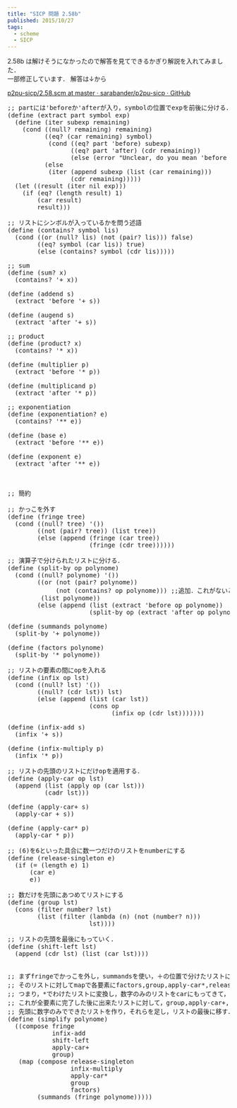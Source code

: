 ```yaml
---
title: "SICP 問題 2.58b"
published: 2015/10/27
tags:
  - scheme
  - SICP
---
```


<p>2.58b は解けそうになかったので解答を見てできるかぎり解説を入れてみました．<br/>
一部修正しています．
解答は↓から</p>

<p><a href="https://github.com/sarabander/p2pu-sicp/blob/master/2.3/2.58.scm">p2pu-sicp/2.58.scm at master &middot; sarabander/p2pu-sicp &middot; GitHub</a></p>

<pre class="code lang-scheme" data-lang="scheme" data-unlink><span class="synComment">;; partには'beforeか'afterが入り，symbolの位置でexpを前後に分ける．</span>
<span class="synSpecial">(</span><span class="synStatement">define</span> <span class="synSpecial">(</span>extract part symbol <span class="synIdentifier">exp</span><span class="synSpecial">)</span>
  <span class="synSpecial">(</span><span class="synStatement">define</span> <span class="synSpecial">(</span>iter subexp remaining<span class="synSpecial">)</span>
    <span class="synSpecial">(</span><span class="synStatement">cond</span> <span class="synSpecial">((</span><span class="synIdentifier">null?</span> remaining<span class="synSpecial">)</span> remaining<span class="synSpecial">)</span>
          <span class="synSpecial">((</span><span class="synIdentifier">eq?</span> <span class="synSpecial">(</span><span class="synIdentifier">car</span> remaining<span class="synSpecial">)</span> symbol<span class="synSpecial">)</span>
           <span class="synSpecial">(</span><span class="synStatement">cond</span> <span class="synSpecial">((</span><span class="synIdentifier">eq?</span> part <span class="synSpecial">'</span>before<span class="synSpecial">)</span> subexp<span class="synSpecial">)</span>
                 <span class="synSpecial">((</span><span class="synIdentifier">eq?</span> part <span class="synSpecial">'</span>after<span class="synSpecial">)</span> <span class="synSpecial">(</span><span class="synIdentifier">cdr</span> remaining<span class="synSpecial">))</span>
                 <span class="synSpecial">(</span><span class="synStatement">else</span> <span class="synSpecial">(</span>error <span class="synConstant">&quot;Unclear, do you mean 'before or after?&quot;</span><span class="synSpecial">))))</span>
          <span class="synSpecial">(</span><span class="synStatement">else</span>
           <span class="synSpecial">(</span>iter <span class="synSpecial">(</span><span class="synIdentifier">append</span> subexp <span class="synSpecial">(</span><span class="synIdentifier">list</span> <span class="synSpecial">(</span><span class="synIdentifier">car</span> remaining<span class="synSpecial">)))</span>
                 <span class="synSpecial">(</span><span class="synIdentifier">cdr</span> remaining<span class="synSpecial">)))))</span>
  <span class="synSpecial">(</span><span class="synStatement">let</span> <span class="synSpecial">((</span>result <span class="synSpecial">(</span>iter nil <span class="synIdentifier">exp</span><span class="synSpecial">)))</span>
    <span class="synSpecial">(</span><span class="synStatement">if</span> <span class="synSpecial">(</span><span class="synIdentifier">eq?</span> <span class="synSpecial">(</span><span class="synIdentifier">length</span> result<span class="synSpecial">)</span> <span class="synConstant">1</span><span class="synSpecial">)</span>
        <span class="synSpecial">(</span><span class="synIdentifier">car</span> result<span class="synSpecial">)</span>
        result<span class="synSpecial">)))</span>

<span class="synComment">;; リストにシンボルが入っているかを問う述語</span>
<span class="synSpecial">(</span><span class="synStatement">define</span> <span class="synSpecial">(</span>contains? symbol lis<span class="synSpecial">)</span>
  <span class="synSpecial">(</span><span class="synStatement">cond</span> <span class="synSpecial">((</span><span class="synStatement">or</span> <span class="synSpecial">(</span><span class="synIdentifier">null?</span> lis<span class="synSpecial">)</span> <span class="synSpecial">(</span><span class="synIdentifier">not</span> <span class="synSpecial">(</span><span class="synIdentifier">pair?</span> lis<span class="synSpecial">)))</span> false<span class="synSpecial">)</span>
        <span class="synSpecial">((</span><span class="synIdentifier">eq?</span> symbol <span class="synSpecial">(</span><span class="synIdentifier">car</span> lis<span class="synSpecial">))</span> true<span class="synSpecial">)</span>
        <span class="synSpecial">(</span><span class="synStatement">else</span> <span class="synSpecial">(</span>contains? symbol <span class="synSpecial">(</span><span class="synIdentifier">cdr</span> lis<span class="synSpecial">)))))</span>

<span class="synComment">;; sum</span>
<span class="synSpecial">(</span><span class="synStatement">define</span> <span class="synSpecial">(</span>sum? x<span class="synSpecial">)</span>
  <span class="synSpecial">(</span>contains? <span class="synSpecial">'</span>+ x<span class="synSpecial">))</span>

<span class="synSpecial">(</span><span class="synStatement">define</span> <span class="synSpecial">(</span>addend s<span class="synSpecial">)</span>
  <span class="synSpecial">(</span>extract <span class="synSpecial">'</span>before <span class="synSpecial">'</span>+ s<span class="synSpecial">))</span>

<span class="synSpecial">(</span><span class="synStatement">define</span> <span class="synSpecial">(</span>augend s<span class="synSpecial">)</span>
  <span class="synSpecial">(</span>extract <span class="synSpecial">'</span>after <span class="synSpecial">'</span>+ s<span class="synSpecial">))</span>

<span class="synComment">;; product</span>
<span class="synSpecial">(</span><span class="synStatement">define</span> <span class="synSpecial">(</span>product? x<span class="synSpecial">)</span>
  <span class="synSpecial">(</span>contains? <span class="synSpecial">'</span>* x<span class="synSpecial">))</span>

<span class="synSpecial">(</span><span class="synStatement">define</span> <span class="synSpecial">(</span>multiplier p<span class="synSpecial">)</span>
  <span class="synSpecial">(</span>extract <span class="synSpecial">'</span>before <span class="synSpecial">'</span>* p<span class="synSpecial">))</span>

<span class="synSpecial">(</span><span class="synStatement">define</span> <span class="synSpecial">(</span>multiplicand p<span class="synSpecial">)</span>
  <span class="synSpecial">(</span>extract <span class="synSpecial">'</span>after <span class="synSpecial">'</span>* p<span class="synSpecial">))</span>

<span class="synComment">;; exponentiation</span>
<span class="synSpecial">(</span><span class="synStatement">define</span> <span class="synSpecial">(</span>exponentiation? e<span class="synSpecial">)</span>
  <span class="synSpecial">(</span>contains? <span class="synSpecial">'</span>** e<span class="synSpecial">))</span>

<span class="synSpecial">(</span><span class="synStatement">define</span> <span class="synSpecial">(</span>base e<span class="synSpecial">)</span>
  <span class="synSpecial">(</span>extract <span class="synSpecial">'</span>before <span class="synSpecial">'</span>** e<span class="synSpecial">))</span>

<span class="synSpecial">(</span><span class="synStatement">define</span> <span class="synSpecial">(</span>exponent e<span class="synSpecial">)</span>
  <span class="synSpecial">(</span>extract <span class="synSpecial">'</span>after <span class="synSpecial">'</span>** e<span class="synSpecial">))</span>



<span class="synComment">;; 簡約</span>

<span class="synComment">;; かっこを外す</span>
<span class="synSpecial">(</span><span class="synStatement">define</span> <span class="synSpecial">(</span>fringe tree<span class="synSpecial">)</span>
  <span class="synSpecial">(</span><span class="synStatement">cond</span> <span class="synSpecial">((</span><span class="synIdentifier">null?</span> tree<span class="synSpecial">)</span> <span class="synSpecial">'())</span>
        <span class="synSpecial">((</span><span class="synIdentifier">not</span> <span class="synSpecial">(</span><span class="synIdentifier">pair?</span> tree<span class="synSpecial">))</span> <span class="synSpecial">(</span><span class="synIdentifier">list</span> tree<span class="synSpecial">))</span>
        <span class="synSpecial">(</span><span class="synStatement">else</span> <span class="synSpecial">(</span><span class="synIdentifier">append</span> <span class="synSpecial">(</span>fringe <span class="synSpecial">(</span><span class="synIdentifier">car</span> tree<span class="synSpecial">))</span>
                      <span class="synSpecial">(</span>fringe <span class="synSpecial">(</span><span class="synIdentifier">cdr</span> tree<span class="synSpecial">))))))</span>

<span class="synComment">;; 演算子で分けられたリストに分ける．</span>
<span class="synSpecial">(</span><span class="synStatement">define</span> <span class="synSpecial">(</span>split-by op polynome<span class="synSpecial">)</span>
  <span class="synSpecial">(</span><span class="synStatement">cond</span> <span class="synSpecial">((</span><span class="synIdentifier">null?</span> polynome<span class="synSpecial">)</span> <span class="synSpecial">'())</span>
        <span class="synSpecial">((</span><span class="synStatement">or</span> <span class="synSpecial">(</span><span class="synIdentifier">not</span> <span class="synSpecial">(</span><span class="synIdentifier">pair?</span> polynome<span class="synSpecial">))</span>
             <span class="synSpecial">(</span><span class="synIdentifier">not</span> <span class="synSpecial">(</span>contains? op polynome<span class="synSpecial">)))</span> <span class="synComment">;;追加．これがないと最後の項がシングルトン以外の場合空リストになる．</span>
         <span class="synSpecial">(</span><span class="synIdentifier">list</span> polynome<span class="synSpecial">))</span>
        <span class="synSpecial">(</span><span class="synStatement">else</span> <span class="synSpecial">(</span><span class="synIdentifier">append</span> <span class="synSpecial">(</span><span class="synIdentifier">list</span> <span class="synSpecial">(</span>extract <span class="synSpecial">'</span>before op polynome<span class="synSpecial">))</span>
                      <span class="synSpecial">(</span>split-by op <span class="synSpecial">(</span>extract <span class="synSpecial">'</span>after op polynome<span class="synSpecial">))))))</span>

<span class="synSpecial">(</span><span class="synStatement">define</span> <span class="synSpecial">(</span>summands polynome<span class="synSpecial">)</span>
  <span class="synSpecial">(</span>split-by <span class="synSpecial">'</span>+ polynome<span class="synSpecial">))</span>

<span class="synSpecial">(</span><span class="synStatement">define</span> <span class="synSpecial">(</span>factors polynome<span class="synSpecial">)</span>
  <span class="synSpecial">(</span>split-by <span class="synSpecial">'</span>* polynome<span class="synSpecial">))</span>

<span class="synComment">;; リストの要素の間にopを入れる</span>
<span class="synSpecial">(</span><span class="synStatement">define</span> <span class="synSpecial">(</span>infix op lst<span class="synSpecial">)</span>
  <span class="synSpecial">(</span><span class="synStatement">cond</span> <span class="synSpecial">((</span><span class="synIdentifier">null?</span> lst<span class="synSpecial">)</span> <span class="synSpecial">'())</span>
        <span class="synSpecial">((</span><span class="synIdentifier">null?</span> <span class="synSpecial">(</span><span class="synIdentifier">cdr</span> lst<span class="synSpecial">))</span> lst<span class="synSpecial">)</span>
        <span class="synSpecial">(</span><span class="synStatement">else</span> <span class="synSpecial">(</span><span class="synIdentifier">append</span> <span class="synSpecial">(</span><span class="synIdentifier">list</span> <span class="synSpecial">(</span><span class="synIdentifier">car</span> lst<span class="synSpecial">))</span>
                      <span class="synSpecial">(</span><span class="synIdentifier">cons</span> op
                            <span class="synSpecial">(</span>infix op <span class="synSpecial">(</span><span class="synIdentifier">cdr</span> lst<span class="synSpecial">)))))))</span>

<span class="synSpecial">(</span><span class="synStatement">define</span> <span class="synSpecial">(</span>infix-add s<span class="synSpecial">)</span>
  <span class="synSpecial">(</span>infix <span class="synSpecial">'</span>+ s<span class="synSpecial">))</span>

<span class="synSpecial">(</span><span class="synStatement">define</span> <span class="synSpecial">(</span>infix-multiply p<span class="synSpecial">)</span>
  <span class="synSpecial">(</span>infix <span class="synSpecial">'</span>* p<span class="synSpecial">))</span>

<span class="synComment">;; リストの先頭のリストにだけopを適用する．</span>
<span class="synSpecial">(</span><span class="synStatement">define</span> <span class="synSpecial">(</span>apply-car op lst<span class="synSpecial">)</span>
  <span class="synSpecial">(</span><span class="synIdentifier">append</span> <span class="synSpecial">(</span><span class="synIdentifier">list</span> <span class="synSpecial">(</span><span class="synIdentifier">apply</span> op <span class="synSpecial">(</span><span class="synIdentifier">car</span> lst<span class="synSpecial">)))</span>
          <span class="synSpecial">(</span><span class="synIdentifier">cadr</span> lst<span class="synSpecial">)))</span>

<span class="synSpecial">(</span><span class="synStatement">define</span> <span class="synSpecial">(</span>apply-car+ s<span class="synSpecial">)</span>
  <span class="synSpecial">(</span>apply-car <span class="synIdentifier">+</span> s<span class="synSpecial">))</span>

<span class="synSpecial">(</span><span class="synStatement">define</span> <span class="synSpecial">(</span>apply-car* p<span class="synSpecial">)</span>
  <span class="synSpecial">(</span>apply-car <span class="synIdentifier">*</span> p<span class="synSpecial">))</span>

<span class="synComment">;; (6)を6といった具合に数一つだけのリストをnumberにする</span>
<span class="synSpecial">(</span><span class="synStatement">define</span> <span class="synSpecial">(</span>release-singleton e<span class="synSpecial">)</span>
  <span class="synSpecial">(</span><span class="synStatement">if</span> <span class="synSpecial">(</span><span class="synIdentifier">=</span> <span class="synSpecial">(</span><span class="synIdentifier">length</span> e<span class="synSpecial">)</span> <span class="synConstant">1</span><span class="synSpecial">)</span>
      <span class="synSpecial">(</span><span class="synIdentifier">car</span> e<span class="synSpecial">)</span>
      e<span class="synSpecial">))</span>

<span class="synComment">;; 数だけを先頭にあつめてリストにする</span>
<span class="synSpecial">(</span><span class="synStatement">define</span> <span class="synSpecial">(</span>group lst<span class="synSpecial">)</span>
  <span class="synSpecial">(</span><span class="synIdentifier">cons</span> <span class="synSpecial">(</span><span class="synIdentifier">filter</span> <span class="synIdentifier">number?</span> lst<span class="synSpecial">)</span>
        <span class="synSpecial">(</span><span class="synIdentifier">list</span> <span class="synSpecial">(</span><span class="synIdentifier">filter</span> <span class="synSpecial">(</span><span class="synStatement">lambda</span> <span class="synSpecial">(</span>n<span class="synSpecial">)</span> <span class="synSpecial">(</span><span class="synIdentifier">not</span> <span class="synSpecial">(</span><span class="synIdentifier">number?</span> n<span class="synSpecial">)))</span>
                      lst<span class="synSpecial">))))</span>

<span class="synComment">;; リストの先頭を最後にもっていく．</span>
<span class="synSpecial">(</span><span class="synStatement">define</span> <span class="synSpecial">(</span>shift-left lst<span class="synSpecial">)</span>
  <span class="synSpecial">(</span><span class="synIdentifier">append</span> <span class="synSpecial">(</span><span class="synIdentifier">cdr</span> lst<span class="synSpecial">)</span> <span class="synSpecial">(</span><span class="synIdentifier">list</span> <span class="synSpecial">(</span><span class="synIdentifier">car</span> lst<span class="synSpecial">))))</span>


<span class="synComment">;; まずfringeでかっこを外し，summandsを使い，＋の位置で分けたリストに変換する．</span>
<span class="synComment">;; そのリストに対してmapで各要素にfactors,group,apply-car*,release-singletonの順に手続きを適用する．</span>
<span class="synComment">;; つまり，*でわけたリストに変換し，数字のみのリストをcarにもってきて，それに*を適用し，要素の間に＊をいれ，シングルトンがあれば，それを数字にする．</span>
<span class="synComment">;; これが全要素に完了した後に出来たリストに対して，group,apply-car+,shift-left,infix-add,fringeを順に適用する．</span>
<span class="synComment">;; 先頭に数字のみでできたリストを作り，それらを足し，リストの最後に移す．このリストの要素の間に＋を挿入し，かっこを取り払う．</span>
<span class="synSpecial">(</span><span class="synStatement">define</span> <span class="synSpecial">(</span>simplify polynome<span class="synSpecial">)</span>
  <span class="synSpecial">((</span>compose fringe
            infix-add
            shift-left
            apply-car+
            group<span class="synSpecial">)</span>
   <span class="synSpecial">(</span><span class="synIdentifier">map</span> <span class="synSpecial">(</span>compose release-singleton
                 infix-multiply
                 apply-car*
                 group
                 factors<span class="synSpecial">)</span>
        <span class="synSpecial">(</span>summands <span class="synSpecial">(</span>fringe polynome<span class="synSpecial">)))))</span>
</pre>


